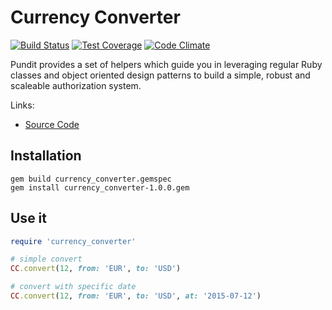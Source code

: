 # Currency Converter

[![Build Status](https://travis-ci.org/gearnode/currency_converter.svg)](https://travis-ci.org/gearnode/currency_converter)
[![Test Coverage](https://codeclimate.com/github/gearnode/currency_converter/badges/coverage.svg)](https://codeclimate.com/github/gearnode/currency_converter/coverage)
[![Code Climate](https://codeclimate.com/github/gearnode/currency_converter/badges/gpa.svg)](https://codeclimate.com/github/gearnode/currency_converter)

Pundit provides a set of helpers which guide you in leveraging regular Ruby
classes and object oriented design patterns to build a simple, robust and
scaleable authorization system.

Links:

- [Source Code](https://github.com/gearnode/currency_converter)

## Installation

``` shell
gem build currency_converter.gemspec
gem install currency_converter-1.0.0.gem
```

## Use it

``` ruby
require 'currency_converter'

# simple convert
CC.convert(12, from: 'EUR', to: 'USD')

# convert with specific date
CC.convert(12, from: 'EUR', to: 'USD', at: '2015-07-12')
```
